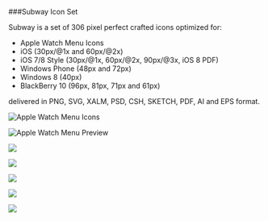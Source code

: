 ###Subway Icon Set

Subway is a set of 306 pixel perfect crafted icons optimized for:

- Apple Watch Menu Icons
- iOS (30px/@1x and 60px/@2x)
- iOS 7/8 Style (30px/@1x, 60px/@2x, 90px/@3x, iOS 8 PDF)
- Windows Phone (48px and 72px)
- Windows 8 (40px)
- BlackBerry 10 (96px, 81px, 71px and 61px)

delivered in PNG, SVG, XALM, PSD, CSH, SKETCH, PDF, AI and EPS format.

![Apple Watch Menu Icons](https://raw.githubusercontent.com/pixle/subway/master/Preview/subway05.png)

![Apple Watch Menu Preview](https://raw.githubusercontent.com/pixle/subway/master/Preview/subway06.png)

![](https://raw.githubusercontent.com/pixle/subway/master/Preview/subway00.jpg)

![](https://raw.githubusercontent.com/pixle/subway/master/Preview/subway01.png)

![](https://raw.githubusercontent.com/pixle/subway/master/Preview/subway02.jpg)

![](https://raw.githubusercontent.com/pixle/subway/master/Preview/subway03.jpg)

![](https://raw.githubusercontent.com/pixle/subway/master/Preview/subway04.jpg)
